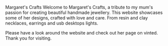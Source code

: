 Margaret's Crafts
Welcome to Margaret's Crafts, a tribute to my mum's passion for creating beautiful handmade jewellery. This website showcases some of her designs, crafted with love and care. From resin and clay necklaces, earrings and usb desktops lights.

Please have a look around the website and check out her page on vinted. Thank you for visiting.
